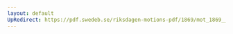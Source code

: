 ```yaml
---
layout: default
UpRedirect: https://pdf.swedeb.se/riksdagen-motions-pdf/1869/mot_1869__ak__00087.pdf
---
```

